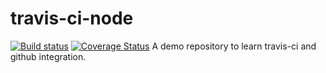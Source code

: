 # travis-ci-node

[![Build status](https://travis-ci.com/malviyanshiv/travis-ci-node.svg?branch=master)](https://travis-ci.com/github/malviyanshiv/travis-ci-node)
[![Coverage Status](https://coveralls.io/repos/github/malviyanshiv/travis-ci-node/badge.svg?branch=master)](https://coveralls.io/github/malviyanshiv/travis-ci-node?branch=master)
A demo repository to learn travis-ci and github integration.
